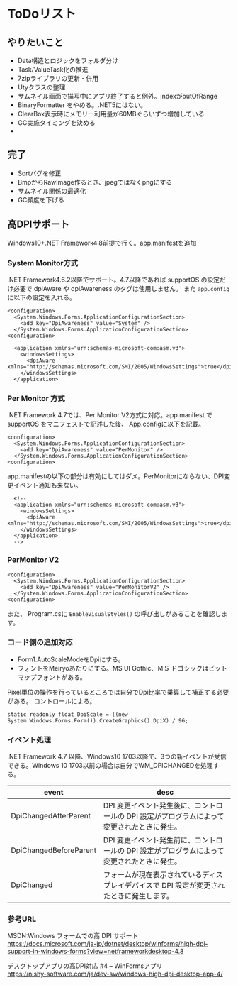 ﻿# ToDoリスト

## やりたいこと


- Data構造とロジックをフォルダ分け
- Task/ValueTask化の推進
- 7zipライブラリの更新・併用
- Utyクラスの整理
- サムネイル画面で描写中にアプリ終了すると例外。indexがoutOfRange
- BinaryFormatter をやめる。.NET5にはない。
- ClearBox表示時にメモリー利用量が60MBぐらいずつ増加している
- GC実施タイミングを決める
- 

## 完了

- Sortバグを修正
- BmpからRawImage作るとき、jpegではなくpngにする
- サムネイル関係の最適化
- GC頻度を下げる

## 高DPIサポート

Windows10+.NET Framework4.8前提で行く。app.manifestを追加

### System Monitor方式

.NET Framework4.6.2以降でサポート。4.7以降であれば supportOS の設定だけ必要で dpiAware や dpiAwareness のタグは使用しません。
また `app.config`に以下の設定を入れる。

```
<configuration>
  <System.Windows.Forms.ApplicationConfigurationSection>
    <add key="DpiAwareness" value="System" />
  </System.Windows.Forms.ApplicationConfigurationSection>
<configuration>

  <application xmlns="urn:schemas-microsoft-com:asm.v3">
    <windowsSettings>
      <dpiAware xmlns="http://schemas.microsoft.com/SMI/2005/WindowsSettings">true</dpiAware>
    </windowsSettings>
  </application>
```

### Per Monitor 方式

.NET Framework 4.7では、Per Monitor V2方式に対応。app.manifest で supportOS をマニフェストで記述した後、
App.configに以下を記載。

```
<configuration>
  <System.Windows.Forms.ApplicationConfigurationSection>
    <add key="DpiAwareness" value="PerMonitor" />
  </System.Windows.Forms.ApplicationConfigurationSection>
<configuration>
```

app.manifestの以下の部分は有効にしてはダメ。PerMonitorにならない、DPI変更イベント通知も来ない。

```
  <!--
  <application xmlns="urn:schemas-microsoft-com:asm.v3">
    <windowsSettings>
      <dpiAware xmlns="http://schemas.microsoft.com/SMI/2005/WindowsSettings">true</dpiAware>
    </windowsSettings>
  </application>
  -->
```

### PerMonitor V2

```
<configuration>
  <System.Windows.Forms.ApplicationConfigurationSection>
    <add key="DpiAwareness" value="PerMonitorV2" />
  </System.Windows.Forms.ApplicationConfigurationSection>
<configuration>
```
また、
Program.csに `EnableVisualStyles()` の呼び出しがあることを確認します。


### コード側の追加対応

- Form1.AutoScaleModeをDpiにする。
- フォントをMeiryoあたりにする。MS UI Gothic、ＭＳ Ｐゴシックはビットマップフォントがある。

Pixel単位の操作を行っているところでは自分でDpi比率で乗算して補正する必要がある。
コントロールによる。

```
static readonly float DpiScale = ((new System.Windows.Forms.Form()).CreateGraphics().DpiX) / 96;
```

### イベント処理

.NET Framework 4.7 以降、Windows10 1703以降で、3つの新イベントが受信できる。Windows 10 1703以前の場合は自分でWM_DPICHANGEDを処理する。

| event                  | desc      |
|------------------------|-----------|
| DpiChangedAfterParent  | DPI 変更イベント発生後に、コントロールの DPI 設定がプログラムによって変更されたときに発生。|
| DpiChangedBeforeParent | DPI 変更イベント発生前に、コントロールの DPI 設定がプログラムによって変更されたときに発生。|
| DpiChanged             | フォームが現在表示されているディスプレイデバイスで DPI 設定が変更されたときに発生します。|


### 参考URL  

MSDN:Windows フォームでの高 DPI サポート  
https://docs.microsoft.com/ja-jp/dotnet/desktop/winforms/high-dpi-support-in-windows-forms?view=netframeworkdesktop-4.8  

デスクトップアプリの高DPI対応 #4 – WinFormsアプリ  
https://nishy-software.com/ja/dev-sw/windows-high-dpi-desktop-app-4/



